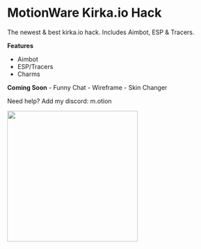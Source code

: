   # MotionWare Kirka.io Hack
The newest &amp; best kirka.io hack. Includes Aimbot, ESP &amp; Tracers.


**Features**
  - Aimbot
  - ESP/Tracers
  - Charms

**Coming Soon**
    - Funny Chat
    - Wireframe
    - Skin Changer

Need help? Add my discord: m.otion 

<img src="https://media.discordapp.net/attachments/1193168511191756830/1205981756969324595/KIRKA.IO_Delivery.png?ex=65da5908&is=65c7e408&hm=60c9bd642e429182e52fa1b6d827212d734a1b357c14e8752c33e5aa48b9f74f&=&format=webp&quality=lossless&width=1163&height=655" height="300px">

